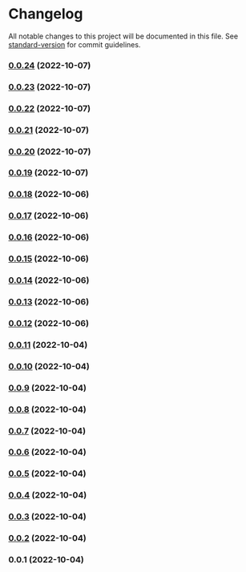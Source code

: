 # Changelog

All notable changes to this project will be documented in this file. See [standard-version](https://github.com/conventional-changelog/standard-version) for commit guidelines.

### [0.0.24](https://github.com/rikynurdiana/ssp-mweb/compare/v0.0.23...v0.0.24) (2022-10-07)

### [0.0.23](https://github.com/rikynurdiana/ssp-mweb/compare/v0.0.22...v0.0.23) (2022-10-07)

### [0.0.22](https://github.com/rikynurdiana/ssp-mweb/compare/v0.0.21...v0.0.22) (2022-10-07)

### [0.0.21](https://github.com/rikynurdiana/ssp-mweb/compare/v0.0.20...v0.0.21) (2022-10-07)

### [0.0.20](https://github.com/rikynurdiana/ssp-mweb/compare/v0.0.19...v0.0.20) (2022-10-07)

### [0.0.19](https://github.com/rikynurdiana/ssp-mweb/compare/v0.0.18...v0.0.19) (2022-10-07)

### [0.0.18](https://github.com/rikynurdiana/ssp-mweb/compare/v0.0.17...v0.0.18) (2022-10-06)

### [0.0.17](https://github.com/rikynurdiana/ssp-mweb/compare/v0.0.16...v0.0.17) (2022-10-06)

### [0.0.16](https://github.com/rikynurdiana/ssp-mweb/compare/v0.0.15...v0.0.16) (2022-10-06)

### [0.0.15](https://github.com/rikynurdiana/ssp-mweb/compare/v0.0.14...v0.0.15) (2022-10-06)

### [0.0.14](https://github.com/rikynurdiana/ssp-mweb/compare/v0.0.13...v0.0.14) (2022-10-06)

### [0.0.13](https://github.com/rikynurdiana/ssp-mweb/compare/v0.0.12...v0.0.13) (2022-10-06)

### [0.0.12](https://github.com/rikynurdiana/ssp-mweb/compare/v0.0.11...v0.0.12) (2022-10-06)

### [0.0.11](https://github.com/rikynurdiana/ssp-mweb/compare/v0.0.10...v0.0.11) (2022-10-04)

### [0.0.10](https://github.com/rikynurdiana/ssp-mweb/compare/v0.0.9...v0.0.10) (2022-10-04)

### [0.0.9](https://github.com/rikynurdiana/ssp-mweb/compare/v0.0.8...v0.0.9) (2022-10-04)

### [0.0.8](https://github.com/rikynurdiana/ssp-mweb/compare/v0.0.7...v0.0.8) (2022-10-04)

### [0.0.7](https://github.com/rikynurdiana/ssp-mweb/compare/v0.0.6...v0.0.7) (2022-10-04)

### [0.0.6](https://github.com/rikynurdiana/ssp-mweb/compare/v0.0.5...v0.0.6) (2022-10-04)

### [0.0.5](https://github.com/rikynurdiana/ssp-mweb/compare/v0.0.4...v0.0.5) (2022-10-04)

### [0.0.4](https://github.com/rikynurdiana/ssp-mweb/compare/v0.0.3...v0.0.4) (2022-10-04)

### [0.0.3](https://github.com/rikynurdiana/ssp-mweb/compare/v0.0.2...v0.0.3) (2022-10-04)

### [0.0.2](https://github.com/rikynurdiana/ssp-mweb/compare/v0.0.1...v0.0.2) (2022-10-04)

### 0.0.1 (2022-10-04)
